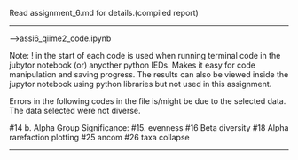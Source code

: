 Read assignment_6.md for details.(compiled report)


---
-->assi6_qiime2_code.ipynb

Note:
! in the start of each code is used when running terminal code in the jubytor notebook (or) anyother python IEDs.
Makes it easy for code manipulation and saving progress.
The results can also be viewed inside the jupytor notebook using python libraries but not used in this assignment.


Errors in the following codes in the file is/might be due to the selected data. The data selected were not diverse.

#14 b. Alpha Group Significance:
#15. evenness
#16 Beta diversity
#18 Alpha rarefaction plotting
#25 ancom
#26 taxa collapse

---
